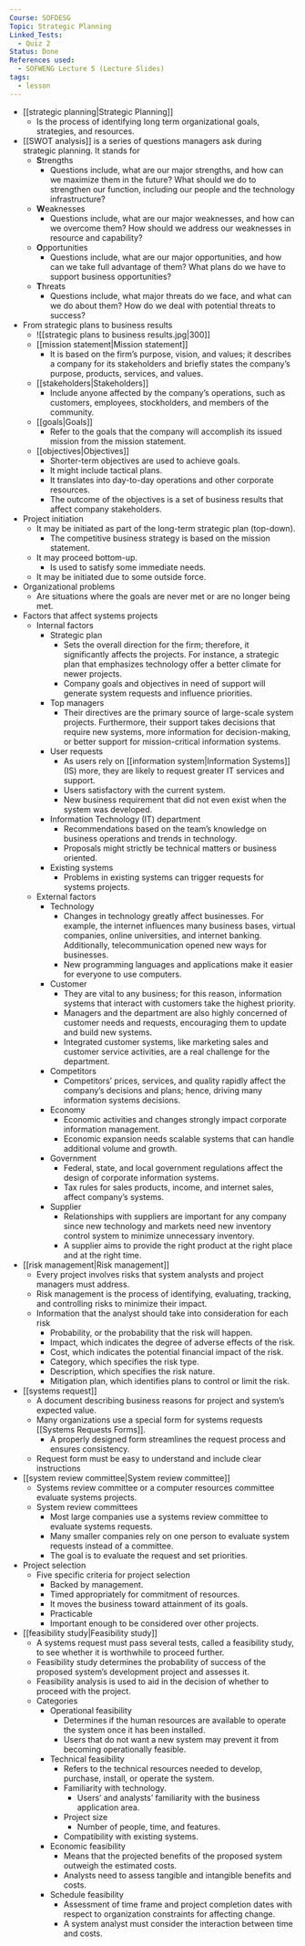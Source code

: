 ```yaml
---
Course: SOFDESG
Topic: Strategic Planning
Linked_Tests:
  - Quiz 2
Status: Done
References used:
  - SOFWENG Lecture 5 (Lecture Slides)
tags:
  - lesson
---
```


- [[strategic planning|Strategic Planning]]
	- Is the process of identifying long term organizational goals, strategies, and resources.
- [[SWOT analysis]] is a series of questions managers ask during strategic planning. It stands for
	- **S**trengths
		- Questions include, what are our major strengths, and how can we maximize them in the future? What should we do to strengthen our function, including our people and the technology infrastructure?
	- **W**eaknesses
		- Questions include, what are our major weaknesses, and how can we overcome them? How should we address our weaknesses in resource and capability?
	- **O**pportunities
		- Questions include, what are our major opportunities, and how can we take full advantage of them? What plans do we have to support business opportunities?
	- **T**hreats
		- Questions include, what major threats do we face, and what can we do about them? How do we deal with potential threats to success?
- From strategic plans to business results
	- ![[strategic plans to business results.jpg|300]]
	- [[mission statement|Mission statement]]
		- It is based on the firm’s purpose, vision, and values; it describes a company for its stakeholders and briefly states the company’s purpose, products, services, and values.
	- [[stakeholders|Stakeholders]]
		- Include anyone affected by the company’s operations, such as customers, employees, stockholders, and members of the community.
	- [[goals|Goals]]
		- Refer to the goals that the company will accomplish its issued mission from the mission statement.
	- [[objectives|Objectives]]
		- Shorter-term objectives are used to achieve goals.
		- It might include tactical plans.
		- It translates into day-to-day operations and other corporate resources.
		- The outcome of the objectives is a set of business results that affect company stakeholders.
- Project initiation
	- It may be initiated as part of the long-term strategic plan (top-down).
		- The competitive business strategy is based on the mission statement.
	- It may proceed bottom-up.
		- Is used to satisfy some immediate needs.
	- It may be initiated due to some outside force.
- Organizational problems
	- Are situations where the goals are never met or are no longer being met.
- Factors that affect systems projects
	- Internal factors
		- Strategic plan
			- Sets the overall direction for the firm; therefore, it significantly affects the projects. For instance, a strategic plan that emphasizes technology offer a better climate for newer projects.
			- Company goals and objectives in need of support will generate system requests and influence priorities.
		- Top managers
			- Their directives are the primary source of large-scale system projects. Furthermore, their support takes decisions that require new systems, more information for decision-making, or better support for mission-critical information systems.
		- User requests
			- As users rely on [[information system|Information Systems]] (IS) more, they are likely to request greater IT services and support.
			- Users satisfactory with the current system.
			- New business requirement that did not even exist when the system was developed.
		- Information Technology (IT) department
			- Recommendations based on the team’s knowledge on business operations and trends in technology.
			- Proposals might strictly be technical matters or business oriented.
		- Existing systems
			- Problems in existing systems can trigger requests for systems projects.
	- External factors
		- Technology
			- Changes in technology greatly affect businesses. For example, the internet influences many business bases, virtual companies, online universities, and internet banking. Additionally, telecommunication opened new ways for businesses.
			- New programming languages and applications make it easier for everyone to use computers.
		- Customer
			- They are vital to any business; for this reason, information systems that interact with customers take the highest priority.
			- Managers and the department are also highly concerned of customer needs and requests, encouraging them to update and build new systems.
			- Integrated customer systems, like marketing sales and customer service activities, are a real challenge for the department.
		- Competitors
			- Competitors’ prices, services, and quality rapidly affect the company’s decisions and plans; hence, driving many information systems decisions.
		- Economy
			- Economic activities and changes strongly impact corporate information management.
			- Economic expansion needs scalable systems that can handle additional volume and growth.
		- Government
			- Federal, state, and local government regulations affect the design of corporate information systems.
			- Tax rules for sales products, income, and internet sales, affect company’s systems.
		- Supplier
			- Relationships with suppliers are important for any company since new technology and markets need new inventory control system to minimize unnecessary inventory.
			- A supplier aims to provide the right product at the right place and at the right time.
- [[risk management|Risk management]]
	- Every project involves risks that system analysts and project managers must address.
	- Risk management is the process of identifying, evaluating, tracking, and controlling risks to minimize their impact.
	- Information that the analyst should take into consideration for each risk
		- Probability, or the probability that the risk will happen.
		- Impact, which indicates the degree of adverse effects of the risk.
		- Cost, which indicates the potential financial impact of the risk.
		- Category, which specifies the risk type.
		- Description, which specifies the risk nature.
		- Mitigation plan, which identifies plans to control or limit the risk.
- [[systems request]]
	- A document describing business reasons for project and system’s expected value.
	- Many organizations use a special form for systems requests [[Systems Requests Forms]].
		- A properly designed form streamlines the request process and ensures consistency.
	- Request form must be easy to understand and include clear instructions
- [[system review committee|System review committee]]
	- Systems review committee or a computer resources committee evaluate systems projects.
	- System review committees
		- Most large companies use a systems review committee to evaluate systems requests.
		- Many smaller companies rely on one person to evaluate system requests instead of a committee.
		- The goal is to evaluate the request and set priorities.
- Project selection
	- Five specific criteria for project selection
		- Backed by management.
		- Timed appropriately for commitment of resources.
		- It moves the business toward attainment of its goals.
		- Practicable
		- Important enough to be considered over other projects.
- [[feasibility study|Feasibility study]]
	- A systems request must pass several tests, called a feasibility study, to see whether it is worthwhile to proceed further.
	- Feasibility study determines the probability of success of the proposed system’s development project and assesses it.
	- Feasibility analysis is used to aid in the decision of whether to proceed with the project.
	- Categories
		- Operational feasibility
			- Determines if the human resources are available to operate the system once it has been installed.
			- Users that do not want a new system may prevent it from becoming operationally feasible.
		- Technical feasibility
			- Refers to the technical resources needed to develop, purchase, install, or operate the system.
			- Familiarity with technology.
				- Users’ and analysts’ familiarity with the business application area.
			- Project size
				- Number of people, time, and features.
			- Compatibility with existing systems.
		- Economic feasibility
			- Means that the projected benefits of the proposed system outweigh the estimated costs.
			- Analysts need to assess tangible and intangible benefits and costs.
		- Schedule feasibility
			- Assessment of time frame and project completion dates with respect to organization constraints for affecting change.
			- A system analyst must consider the interaction between time and costs.